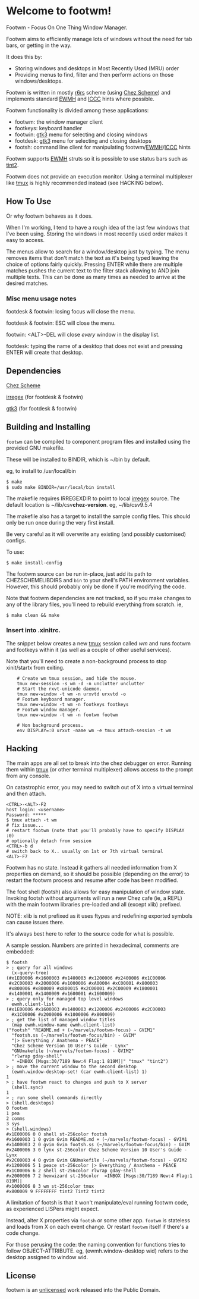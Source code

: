 # Welcome to footwm!

Footwm - Focus On One Thing Window Manager.

Footwm aims to efficiently manage lots of windows without the need for tab bars, or getting in the way.

It does this by:
- Storing windows and desktops in Most Recently Used (MRU) order
- Providing menus to find, filter and then perform actions on those windows/desktops.

Footwm is written in mostly [r6rs](http://www.r6rs.org/) scheme (using [Chez Scheme]) and implements standard [EWMH] and [ICCC] hints where possible.

Footwm functionality is divided among these applications:
- footwm: the window manager client
- footkeys: keyboard handler
- footwin: [gtk3] menu for selecting and closing windows
- footdesk: [gtk3] menu for selecting and closing desktops
- footsh: command line client for manipulating footwm/[EWMH]/[ICCC] hints

Footwm supports [EWMH] struts so it is possible to use status bars such as [tint2](https://gitlab.com/o9000/tint2).

Footwm does not provide an execution monitor. Using a terminal multiplexer like [tmux] is highly recommended instead (see HACKING below).

## How To Use

Or why footwm behaves as it does.

When I'm working, I tend to have a rough idea of the last few windows that I've been using. Storing the windows in most recently used order makes it easy to access.

The menus allow to search for a window/desktop just by typing. The menu removes items that don't match the text as it's being typed leaving the choice of options fairly quickly. Pressing ENTER while there are multiple matches pushes the current text to the filter stack allowing to AND join multiple texts. This can be done as many times as needed to arrive at the desired matches.

### Misc menu usage notes

footdesk & footwin: losing focus will close the menu.

footdesk & footwin: ESC will close the menu.

footwin: \<ALT>-DEL will close *every* window in the display list.

footdesk: typing the name of a desktop that does not exist and pressing ENTER will create that desktop.

## Dependencies

[Chez Scheme]

[irregex] (for footdesk & footwin)

[gtk3] (for footdesk & footwin)

## Building and Installing

`footwm` can be compiled to component program files and installed using the provided GNU makefile.

These will be installed to BINDIR, which is ~/bin by default.

eg, to install to /usr/local/bin
```sh
$ make
$ sudo make BINDIR=/usr/local/bin install
```

The makefile requires IRREGEXDIR to point to local [irregex] source. The default location is ~/lib/csv**chez-version**. eg, ~/lib/csv9.5.4

The makefile also has a target to install the sample config files. This should only be run once during the very first install.

Be very careful as it will overwrite any existing (and possibly customised) configs.

To use:

    $ make install-config

The footwm source can be run in-place, just add its path to CHEZSCHEMELIBDIRS and `bin` to your shell's PATH environment variables. However, this should probably only be done if you're modifying the code.

Note that footwm dependencies are not tracked, so if you make changes to any of the library files, you'll need to rebuild everything from scratch. ie,

    $ make clean && make

### Insert into .xinitrc.

The snippet below creates a new [tmux] session called *wm* and runs footwm and footkeys within it (as well as a couple of other useful services).

Note that you'll need to create a non-background process to stop xinit/startx from exiting.

```
    # Create wm tmux session, and hide the mouse.
    tmux new-session -s wm -d -n unclutter unclutter
    # Start the rxvt-unicode daemon.
    tmux new-window -t wm -n urxvtd urxvtd -o
    # Footwm keyboard manager.
    tmux new-window -t wm -n footkeys footkeys
    # Footwm window manager.
    tmux new-window -t wm -n footwm footwm

    # Non background process.
    env DISPLAY=:0 urxvt -name wm -e tmux attach-session -t wm
```

## Hacking

The main apps are all set to break into the chez debugger on error. Running them within [tmux] (or other terminal multiplexer) allows access to the prompt from any console.

On catastrophic error, you may need to switch out of X into a virtual terminal and then attach.

    <CTRL>-<ALT>-F2
    host login: <username>
    Password: *****
    $ tmux attach -t wm
    # fix issue...
    # restart footwm (note that you'll probably have to specify DISPLAY :0)
    # optionally detach from session
    <CTRL>-b d
    # switch back to X.. usually on 1st or 7th virtual terminal
    <ALT>-F7

Footwm has no state. Instead it gathers all needed information from X properties on demand, so it should be possible (depending on the error) to restart the footwm process and resume after code has been modified.

The foot shell (footsh) also allows for easy manipulation of window state. Invoking footsh without arguments will run a new Chez cafe (ie, a REPL) with the main footwm libraries pre-loaded and all (except xlib) prefixed.

NOTE: xlib is not prefixed as it uses ftypes and redefining exported symbols can cause issues there.

It's always best here to refer to the source code for what is possible.

A sample session. Numbers are printed in hexadecimal, comments are embedded:
```
$ footsh
> ; query for all windows
  (x-query-tree)
(#x1E00006 #x1600003 #x1400003 #x1200006 #x2400006 #x1C00006
 #x2C00003 #x2000006 #x1000006 #xA00004 #xC00001 #x800003
 #x800006 #x800009 #x800015 #x2C00001 #x2C00009 #x1800001
 #x1400001 #x1400009 #x1600001 #x1600009)
> ; query only for managed top level windows
  ewmh.client-list
(#x1E00006 #x1600003 #x1400003 #x1200006 #x2400006 #x2C00003
  #x1C00006 #x2000006 #x1000006 #x800009)
> ; get the list of managed window titles
  (map ewmh.window-name ewmh.client-list)
("footsh" "README.md + (~/marvels/footwm-focus) - GVIM1"
  "footsh.ss (~/marvels/footwm-focus/bin) - GVIM"
  "|> Everything / Anathema - PEACE"
  "Chez Scheme Version 10 User's Guide - Lynx"
  "GNUmakefile (~/marvels/footwm-focus) - GVIM2"
  "rlwrap gday-shell"
  " =INBOX [Msgs:30/7189 New:4 Flag:1 819M]|" "tmux" "tint2")
> ; move the current window to the second desktop
  (ewmh.window-desktop-set! (car ewmh.client-list) 1)
1
> ; have footwm react to changes and push to X server
  (shell.sync)
1
> ; run some shell commands directly
> (shell.desktops)
0 footwm
1 pea
2 comms
3 sys
> (shell.windows)
#x1E00006 0 0 shell st-256color footsh
#x1600003 1 0 gvim Gvim README.md + (~/marvels/footwm-focus) - GVIM1
#x1400003 2 0 gvim Gvim footsh.ss (~/marvels/footwm-focus/bin) - GVIM
#x2400006 3 0 lynx st-256color Chez Scheme Version 10 User's Guide - Lynx
#x2C00003 4 0 gvim Gvim GNUmakefile (~/marvels/footwm-focus) - GVIM2
#x1200006 5 1 peace st-256color |> Everything / Anathema - PEACE
#x1C00006 6 2 shell st-256color rlwrap gday-shell
#x2000006 7 2 hexwizard st-256color  =INBOX [Msgs:30/7189 New:4 Flag:1 819M]|
#x1000006 8 3 wm st-256color tmux
#x800009 9 FFFFFFFF tint2 Tint2 tint2

```
A limitation of footsh is that it won't manipulate/eval running footwm code, as experienced LISPers might expect.

Instead, alter X properties via `footsh` or some other app. `footwm` is stateless and loads from X on each event change. Or restart `footwm` itself if there's a code change.

For those perusing the code: the naming convention for functions tries to follow OBJECT-ATTRIBUTE. eg, (ewmh.window-desktop wid) refers to the desktop assigned to window wid.

## License

footwm is an [unlicensed](LICENSE) work released into the Public Domain.


[Chez Scheme]: https://cisco.github.io/ChezScheme/ "Chez Scheme"

[EWMH]: https://specifications.freedesktop.org/wm-spec/wm-spec-latest.html "EWMH"

[ICCC]: https://www.x.org/docs/ICCCM/icccm.pdf

[tmux]: https://github.com/tmux/tmux

[irregex]: http://synthcode.com/scheme/irregex/ "irregex"

[gtk3]: https://developer.gnome.org/gtk3/stable/ "gtk3"
